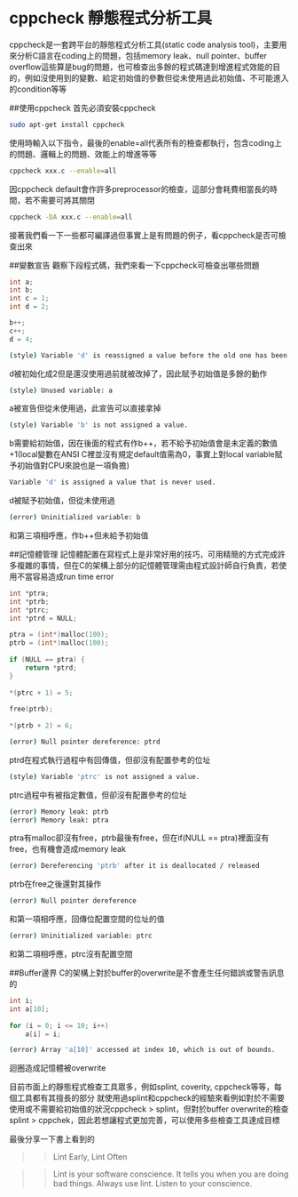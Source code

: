 # cppcheck 靜態程式分析工具


cppcheck是一套跨平台的靜態程式分析工具(static code analysis tool)，主要用來分析C語言在coding上的問題，包括memory leak、null pointer、buffer overflow這些算是bug的問題，也可檢查出多餘的程式碼達到增進程式效能的目的，例如沒使用到的變數、給定初始值的參數但從未使用過此初始值、不可能進入的condition等等

##使用cppcheck
首先必須安裝cppcheck
```sh
sudo apt-get install cppcheck
```

使用時輸入以下指令，最後的enable=all代表所有的檢查都執行，包含coding上的問題、邏輯上的問題、效能上的增進等等

```sh
cppcheck xxx.c --enable=all
```

因cppcheck default會作許多preprocessor的檢查，這部分會耗費相當長的時間，若不需要可將其關閉

```sh
cppcheck -DA xxx.c --enable=all
```

接著我們看一下一些都可編譯過但事實上是有問題的例子，看cppcheck是否可檢查出來


##變數宣告
觀察下段程式碼，我們來看一下cppcheck可檢查出哪些問題

```c
int a;
int b;
int c = 1;
int d = 2;

b++;
c++;
d = 4;
```

```sh
(style) Variable 'd' is reassigned a value before the old one has been used.
```

d被初始化成2但是還沒使用過前就被改掉了，因此賦予初始值是多餘的動作

```sh
(style) Unused variable: a
```

a被宣告但從未使用過，此宣告可以直接拿掉

```sh
(style) Variable 'b' is not assigned a value.
```

b需要給初始值，因在後面的程式有作b++，若不給予初始值會是未定義的數值+1(local變數在ANSI C裡並沒有規定default值需為0，事實上對local variable賦予初始值對CPU來說也是一項負擔)

```sh
Variable 'd' is assigned a value that is never used.
```

d被賦予初始值，但從未使用過

```sh
(error) Uninitialized variable: b
```

和第三項相呼應，作b++但未給予初始值

##記憶體管理
記憶體配置在寫程式上是非常好用的技巧，可用精簡的方式完成許多複雜的事情，但在C的架構上部分的記憶體管理需由程式設計師自行負責，若使用不當容易造成run time error

```c
int *ptra;
int *ptrb;
int *ptrc;
int *ptrd = NULL;
    
ptra = (int*)malloc(100);
ptrb = (int*)malloc(100);
    
if (NULL == ptra) {
	return *ptrd;
}
    
*(ptrc + 1) = 5;
    
free(ptrb);
    
*(ptrb + 2) = 6;
```

```sh
(error) Null pointer dereference: ptrd
```

ptrd在程式執行過程中有回傳值，但卻沒有配置參考的位址

```sh
(style) Variable 'ptrc' is not assigned a value.
```

ptrc過程中有被指定數值，但卻沒有配置參考的位址

```sh
(error) Memory leak: ptrb
(error) Memory leak: ptra
```

ptra有malloc卻沒有free，ptrb最後有free，但在if(NULL == ptra)裡面沒有free，也有機會造成memory leak
```sh
(error) Dereferencing 'ptrb' after it is deallocated / released
```

ptrb在free之後還對其操作

```sh
(error) Null pointer dereference
```

和第一項相呼應，回傳位配置空間的位址的值

```sh
(error) Uninitialized variable: ptrc
```

和第二項相呼應，ptrc沒有配置空間

##Buffer邊界
C的架構上對於buffer的overwrite是不會產生任何錯誤或警告訊息的

```c
int i;
int a[10];
    
for (i = 0; i <= 10; i++)
	a[i] = i;
```

```sh
(error) Array 'a[10]' accessed at index 10, which is out of bounds.
```


迴圈造成記憶體被overwrite

目前市面上的靜態程式檢查工具眾多，例如splint, coverity, cppcheck等等，每個工具都有其擅長的部分
就使用過splint和cppcheck的經驗來看例如對於不需要使用或不需要給初始值的狀況cppcheck > splint，但對於buffer overwrite的檢查splint > cppchek，因此若想讓程式更加完善，可以使用多些檢查工具達成目標

最後分享一下書上看到的

>>Lint Early, Lint Often

>>Lint is your software conscience. It tells you when you are doing bad things. Always use lint. Listen to your conscience.